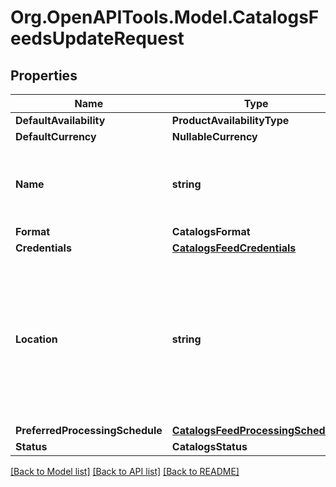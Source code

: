 # Org.OpenAPITools.Model.CatalogsFeedsUpdateRequest

## Properties

Name | Type | Description | Notes
------------ | ------------- | ------------- | -------------
**DefaultAvailability** | **ProductAvailabilityType** |  | [optional] 
**DefaultCurrency** | **NullableCurrency** |  | [optional] 
**Name** | **string** | A human-friendly name associated to a given feed. | [optional] 
**Format** | **CatalogsFormat** |  | [optional] 
**Credentials** | [**CatalogsFeedCredentials**](CatalogsFeedCredentials.md) |  | [optional] 
**Location** | **string** | The URL where a feed is available for download. This URL is what Pinterest will use to download a feed for processing. | [optional] 
**PreferredProcessingSchedule** | [**CatalogsFeedProcessingSchedule**](CatalogsFeedProcessingSchedule.md) |  | [optional] 
**Status** | **CatalogsStatus** |  | [optional] 

[[Back to Model list]](../README.md#documentation-for-models) [[Back to API list]](../README.md#documentation-for-api-endpoints) [[Back to README]](../README.md)

